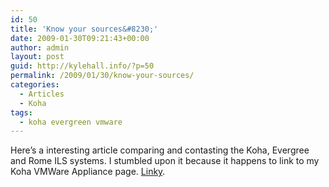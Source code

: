 ```yaml
---
id: 50
title: 'Know your sources&#8230;'
date: 2009-01-30T09:21:43+00:00
author: admin
layout: post
guid: http://kylehall.info/?p=50
permalink: /2009/01/30/know-your-sources/
categories:
  - Articles
  - Koha
tags:
  - koha evergreen vmware
---
```

Here&#8217;s a interesting article comparing and contasting the Koha, Evergree and Rome ILS systems. I stumbled upon it because it happens to link to my Koha VMWare Appliance page. <a title="Know Your Sources" href="http://www.coffeecode.net/archives/127-Know-your-sources-Evergreen-Koha-comparisons.html" target="_blank">Linky</a>.